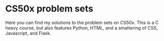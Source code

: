 # CS50x problem sets

Here you can find my solutions to the problem sets on CS50x. This is a C heavy course, but also features Python, HTML, and a smattering of CSS, Javascript, and Flask.
